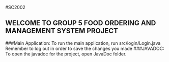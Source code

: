 #SC2002

## WELCOME TO GROUP 5 FOOD ORDERING AND MANAGEMENT SYSTEM PROJECT

###Main Application:
To run the main application, run src/login/Login.java
Remember to log out in order to save the changes you made
###JAVADOC:
To open the javadoc for the project, open JavaDoc folder. 
